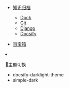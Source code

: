 - [知识归档](src/myknowledge/)

    - [Dock](src/myknowledge/Docker/)
    - [Git](src/myknowledge/Git/)
    - [Django](src/myknowledge/Django/)
    - [Docsify](src/myknowledge/Docsify/)

- [百宝箱](src/mytool/)

<link rel="stylesheet" href="//cdn.jsdelivr.net/npm/docsify-darklight-theme@latest/dist/style.min.css" title="docsify-darklight-theme" type="text/css" disabled>
<link rel="stylesheet" href="https://cdn.jsdelivr.net/npm/docsify-themeable@0/dist/css/theme-simple-dark.css" title="theme-simple-dark" disabled>
<li>
    <p id="nav_d">👘主题切换</p>
    <ul class="demo-theme-preview">
        <li><a target="_blank" data-theme="docsify-darklight-theme">docsify-darklight-theme</a></li>
        <!-- <li><a target="_blank" data-theme="vue">vue</a></li> -->
        <!-- <li><a target="_blank" data-theme="dark">dark</a></li> -->
        <!-- <li><a target="_blank" data-theme="buble">buble</a></li> -->
        <!-- <li><a target="_blank" data-theme="theme-simple">simple</a></li> -->
        <li><a target="_blank" data-theme="theme-simple-dark">simple-dark</a></li>       
        <!-- <li><a target="_blank" data-theme="theme-defaults">defaults</a></li> -->
    </ul>
</li>